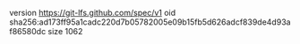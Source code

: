 version https://git-lfs.github.com/spec/v1
oid sha256:ad173ff95a1cadc220d7b05782005e09b15fb5d626adcf839de4d93af86580dc
size 1062
